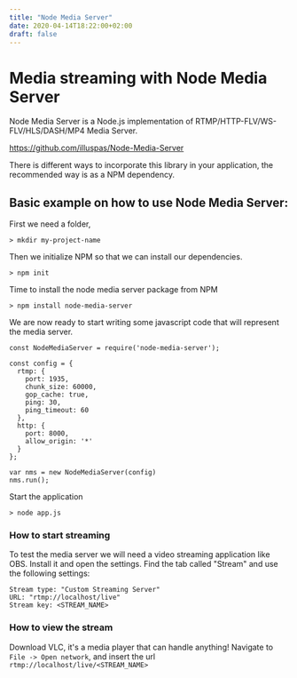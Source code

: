 ```yaml
---
title: "Node Media Server"
date: 2020-04-14T18:22:00+02:00
draft: false
---
```


# Media streaming with Node Media Server

Node Media Server is a Node.js implementation of RTMP/HTTP-FLV/WS-FLV/HLS/DASH/MP4 Media Server.

https://github.com/illuspas/Node-Media-Server

There is different ways to incorporate this library in your application, the recommended way is as a NPM dependency.

## Basic example on how to use Node Media Server:

First we need a folder,

```
> mkdir my-project-name
```

Then we initialize NPM so that we can install our dependencies.

```
> npm init
```

Time to install the node media server package from NPM

```
> npm install node-media-server
```

We are now ready to start writing some javascript code that will represent the media server.

```
const NodeMediaServer = require('node-media-server');

const config = {
  rtmp: {
    port: 1935,
    chunk_size: 60000,
    gop_cache: true,
    ping: 30,
    ping_timeout: 60
  },
  http: {
    port: 8000,
    allow_origin: '*'
  }
};

var nms = new NodeMediaServer(config)
nms.run();
```

Start the application

```
> node app.js
```

### How to start streaming
To test the media server we will need a video streaming application like OBS. Install it and open the settings. Find the tab called "Stream" and use the following settings:

```
Stream type: "Custom Streaming Server"
URL: "rtmp://localhost/live"
Stream key: <STREAM_NAME>
```

### How to view the stream
Download VLC, it's a media player that can handle anything! Navigate to `File -> Open network`, and insert the url `rtmp://localhost/live/<STREAM_NAME>`

